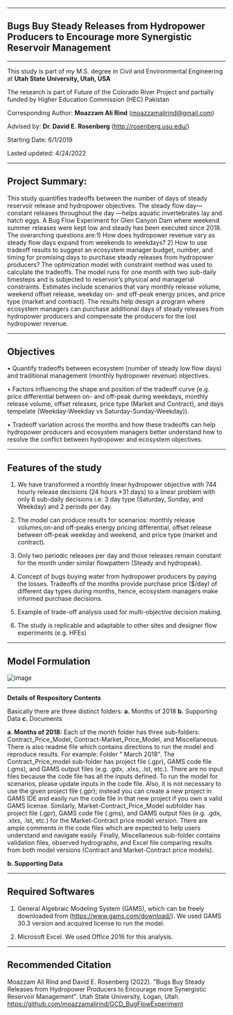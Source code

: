 _________________________________________________________________________________________________
## Bugs Buy Steady Releases from Hydropower Producers to Encourage more Synergistic Reservoir Management 
_________________________________________________________________________________________________

This study is part of my M.S. degree in Civil and Environmental Engineering at **Utah State University, Utah, USA**

The research is part of Future of the Colorado River Project and partially funded by Higher Education Commission (HEC) Pakistan

Corresponding Author: **Moazzam Ali Rind** (moazzamalirind@gmail.com)

Advised by: **Dr. David E. Rosenberg** (http://rosenberg.usu.edu/)

Starting Date: 6/1/2019

Lasted updated: 4/24/2022
_________________________________________________________________________________________________________________________________________________________________________________

## Project Summary: 

This study quantifies tradeoffs between the number of days of steady reservoir release and hydropower objectives. The steady flow day— constant releases throughout the day —helps aquatic invertebrates lay and hatch eggs. A Bug Flow Experiment for Glen Canyon Dam where weekend summer releases were kept low and steady has been executed since 2018. The overarching questions are:1) How does hydropower revenue vary as steady flow days expand from weekends to weekdays?                      2) How to use tradeoff results to suggest an ecosystem manager budget, number, and timing for promising days to purchase steady releases from hydropower producers? 
The optimization model with constraint method was used to calculate the tradeoffs. The model runs for one month with two sub-daily timesteps and is subjected to reservoir’s physical and managerial constraints. Estimates include scenarios that vary monthly release volume, weekend offset release, weekday on- and off-peak energy prices, and price type (market and contract). The results help design a program where ecosystem managers can purchase additional days of steady releases from hydropower producers and compensate the producers for the lost hydropower revenue.
	
________________________________________________________________________________________________________________________________________________________________________________
## Objectives

•	Quantify tradeoffs between ecosystem (number of steady low flow days) and traditional management (monthly hydropower revenue) objectives.

•	Factors influencing the shape and position of the tradeoff curve (e.g. price differential between on- and off-peak during weekdays, monthly release volume, offset releases, price type (Market and Contract), and days tempelate (Weekday-Weekday vs Saturday-Sunday-Weekday)).

•	Tradeoff variation across the months and how these tradeoffs can help hydropower producers and ecosystem managers better understand how to resolve the conflict between hydropower and ecosystem objectives.
_________________________________________________________________________________________________________________________________________________________________________________
## Features of the study

1. We have transformed a monthly linear hydropower objective with 744 hourly release decisions (24 hours *31 days) to a linear problem with only 6 sub-daily decisions i.e: 3 day type (Saturday, Sunday, and Weekday) and 2 periods per day.

2. The model can produce results for scenarios: monthly release volumes,on-and off-peaks energy pricing differential, offset release between off-peak weekday and weekend, and price type (market and contract).

3. Only two periodic releases per day and those releases remain constant for the month under similar flowpattern (Steady and hydropeak).

4. Concept of bugs buying water from hydropower producers by paying the losses. Tradeoffs of the months provide purchase price ($/day) of different day types during months, hence, ecosystem managers make informed purchase decisions. 

5. Example of trade-off analysis used for multi-objective decision making.

6. The study is replicable and adaptable to other sites and designer flow experiments (e.g. HFEs)

_________________________________________________________________________________________________________________________________________________________________________________
## Model Formulation


![image](https://user-images.githubusercontent.com/46287583/165018551-6ae1fef8-0059-4f9e-909e-1126a49c73b5.png)



_________________________________________________________________________________________________________________________________________________________________________________
**Details of Respository Contents**

Basically there are three distinct folders:
**a.** Months of 2018
**b.** Supporting Data
**c.** Documents

**a. Months of 2018:**
Each of the month folder has three sub-folders: Contract_Price_Model, Contract-Market_Price_Model, and Miscellaneous. There is also readme file which contains directions to run the model and reproduce results. 
For example: Folder " March 2018". The Contract_Price_model sub-folder has project file (.gpr), GAMS code file (.gms), and GAMS output files (e.g. .gdx, .xlxs, .lst, etc.). There are no input files because the code file has all the inputs defined. To run the model for scenarios, please update inputs in the code file. Also, it is not necessary to use the given project file (.gpr); instead you can create a new project in GAMS IDE and easily run the code file in that new project if you own a valid GAMS license.                                                                                                                                                      Similarly, Market-Contract_Price_Model subfolder has project file (.gpr), GAMS code file (.gms), and GAMS output files (e.g. .gdx, .xlxs, .lst, etc.) for the Market-Contract price model version. There are ample comments in the code files which are expected to help users understand and navigate easily. Finally, Miscellaneous sub-folder contains validation files, observed hydrographs, and Excel file comparing results from both model versions (Contract and Market-Contract price models).         

**b. Supporting Data**




_________________________________________________________________________________________________________________________________________________________________________________
## Required Softwares

1. General Algebraic Modeling System (GAMS), which can be freely downloaded from (https://www.gams.com/download/). We used GAMS 30.3 version and acquired license to run the model.

2. Microsoft Excel. We used Office 2016 for this analysis.
________________________________________________________________________________________________________________________________________________________________________________
## Recommended Citation

Moazzam Ali Rind and David E. Rosenberg (2022). "Bugs Buy Steady Releases from Hydropower Producers to Encourage more Synergistic Reservoir Management". Utah State University, Logan, Utah. https://github.com/moazzamalirind/GCD_BugFlowExperiment

